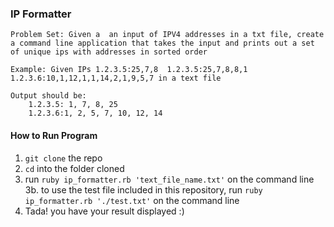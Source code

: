  ### IP Formatter
 ``` 
 Problem Set: Given a  an input of IPV4 addresses in a txt file, create a command line application that takes the input and prints out a set of unique ips with addresses in sorted order 
 ```

```
Example: Given IPs 1.2.3.5:25,7,8  1.2.3.5:25,7,8,8,1  1.2.3.6:10,1,12,1,1,14,2,1,9,5,7 in a text file

Output should be: 
    1.2.3.5: 1, 7, 8, 25
    1.2.3.6:1, 2, 5, 7, 10, 12, 14
```

#### How to Run Program

1. `git clone` the repo 
2. `cd` into the folder cloned
3.  run `ruby ip_formatter.rb 'text_file_name.txt'` on the command line
    3b. to use the test file included in this repository, run `ruby ip_formatter.rb './test.txt'` on the command line
4. Tada! you have your result displayed :)